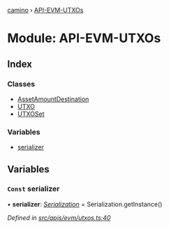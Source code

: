[camino](../README.md) › [API-EVM-UTXOs](api_evm_utxos.md)

# Module: API-EVM-UTXOs

## Index

### Classes

* [AssetAmountDestination](../classes/api_evm_utxos.assetamountdestination.md)
* [UTXO](../classes/api_evm_utxos.utxo.md)
* [UTXOSet](../classes/api_evm_utxos.utxoset.md)

### Variables

* [serializer](api_evm_utxos.md#const-serializer)

## Variables

### `Const` serializer

• **serializer**: *[Serialization](../classes/utils_serialization.serialization.md)* = Serialization.getInstance()

*Defined in [src/apis/evm/utxos.ts:40](https://github.com/chain4travel/caminojs/blob/ca67b81/src/apis/evm/utxos.ts#L40)*
